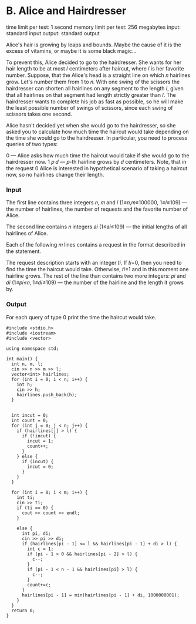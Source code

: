 # B. Alice and Hairdresser

time limit per test: 1 second
memory limit per test: 256 megabytes
input: standard input
output: standard output

Alice's hair is growing by leaps and bounds. Maybe the cause of it is the excess of vitamins, or maybe it is some black magic...

To prevent this, Alice decided to go to the hairdresser. She wants for her hair length to be at most 𝑙 centimeters after haircut, where 𝑙 is her favorite number. Suppose, that the Alice's head is a straight line on which 𝑛 hairlines grow. Let's number them from 1 to 𝑛. With one swing of the scissors the hairdresser can shorten all hairlines on any segment to the length 𝑙, given that all hairlines on that segment had length strictly greater than 𝑙. The hairdresser wants to complete his job as fast as possible, so he will make the least possible number of swings of scissors, since each swing of scissors takes one second.

Alice hasn't decided yet when she would go to the hairdresser, so she asked you to calculate how much time the haircut would take depending on the time she would go to the hairdresser. In particular, you need to process queries of two types:

0 — Alice asks how much time the haircut would take if she would go to the hairdresser now.
1 𝑝 𝑑 — 𝑝-th hairline grows by 𝑑 centimeters.
Note, that in the request 0 Alice is interested in hypothetical scenario of taking a haircut now, so no hairlines change their length.

### Input
The first line contains three integers 𝑛, 𝑚 and 𝑙 (1≤𝑛,𝑚≤100000, 1≤𝑙≤109) — the number of hairlines, the number of requests and the favorite number of Alice.

The second line contains 𝑛 integers 𝑎𝑖 (1≤𝑎𝑖≤109) — the initial lengths of all hairlines of Alice.

Each of the following 𝑚 lines contains a request in the format described in the statement.

The request description starts with an integer 𝑡𝑖. If 𝑡𝑖=0, then you need to find the time the haircut would take. Otherwise, 𝑡𝑖=1 and in this moment one hairline grows. The rest of the line than contains two more integers: 𝑝𝑖 and 𝑑𝑖 (1≤𝑝𝑖≤𝑛, 1≤𝑑𝑖≤109) — the number of the hairline and the length it grows by.

### Output
For each query of type 0 print the time the haircut would take.

```
#include <stdio.h>
#include <iostream>
#include <vector>

using namespace std;

int main() {
  int n, m, l;
  cin >> n >> m >> l;
  vector<int> hairlines;
  for (int i = 0; i < n; i++) {
    int h;
    cin >> h;
    hairlines.push_back(h);
  }


  int incut = 0;
  int count = 0;
  for (int j = 0; j < n; j++) {
    if (hairlines[j] > l) {
      if (!incut) {
        incut = 1;
        count++;
      }
    } else {
      if (incut) {
        incut = 0;
      }
    }
  }

  for (int i = 0; i < m; i++) {
    int ti;
    cin >> ti; 
    if (ti == 0) {
      cout << count << endl;
    }

    else {
      int pi, di;
      cin >> pi >> di;
      if (hairlines[pi - 1] <= l && hairlines[pi - 1] + di > l) {
        int c = 1;
        if (pi - 1 > 0 && hairlines[pi - 2] > l) {
          c--;
        }
        if (pi - 1 < n - 1 && hairlines[pi] > l) {
          c--;
        }
        count+=c;
      }
      hairlines[pi - 1] = min(hairlines[pi - 1] + di, 1000000001);
    }
  }
  return 0;
}
```
